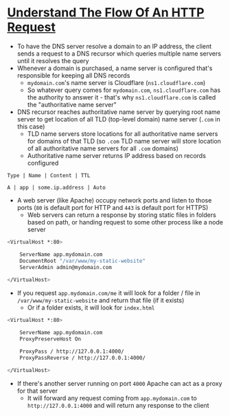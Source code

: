 # [Understand The Flow Of An HTTP Request](https://medium.com/better-programming/understand-the-flow-of-a-http-request-1a268ec193f0)

* To have the DNS server resolve a domain to an IP address, the client sends a request to a DNS recursor which queries multiple name servers until it resolves the query
* Whenever a domain is purchased, a name server is configured that's responsible for keeping all DNS records
  * `mydomain.com`'s name server is Cloudflare (`ns1.cloudflare.com`)
  * So whatever query comes for `mydomain.com`, `ns1.cloudflare.com` has the authority to answer it - that's why `ns1.cloudflare.com` is called the "authoritative name server"
* DNS recursor reaches authoritative name server by querying root name server to get location of all TLD (top-level domain) name server (`.com` in this case)
  * TLD name servers store locations for all authoritative name servers for domains of that TLD (so `.com` TLD name server will store location of all authoritative name servers for all `.com` domains)
  * Authoritative name server returns IP address based on records configured

```
Type | Name | Content | TTL

A | app | some.ip.address | Auto
```

* A web server (like Apache) occupy network ports and listen to those ports (`80` is default port for HTTP and `443` is default port for HTTPS)
  * Web servers can return a response by storing static files in folders based on path, or handing request to some other process like a node server

```bash
<VirtualHost *:80>

    ServerName app.mydomain.com
    DocumentRoot "/var/www/my-static-website"
    ServerAdmin admin@mydomain.com
    
</VirtualHost>
```

* If you request `app.mydomain.com/me` it will look for a folder / file in `/var/www/my-static-website` and return that file (if it exists)
  * Or if a folder exists, it will look for `index.html`

```bash
<VirtualHost *:80>

    ServerName app.mydomain.com
    ProxyPreserveHost On

    ProxyPass / http://127.0.0.1:4000/
    ProxyPassReverse / http://127.0.0.1:4000/
    
</VirtualHost>
```

* If there's another server running on port `4000` Apache can act as a proxy for that server
  * It will forward any request coming from `app.mydomain.com` to `http://127.0.0.1:4000` and will return any response to the client